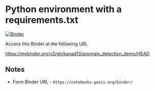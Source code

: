 # Python environment with a requirements.txt

[![Binder](https://mybinder.org/badge_logo.svg)](https://mybinder.org/v2/gh/kanad13/anomaly_detection_demo/HEAD)

Access this Binder at the following URL

https://mybinder.org/v2/gh/kanad13/anomaly_detection_demo/HEAD

## Notes

- Form Binder URL - `https://notebooks.gesis.org/binder/`
